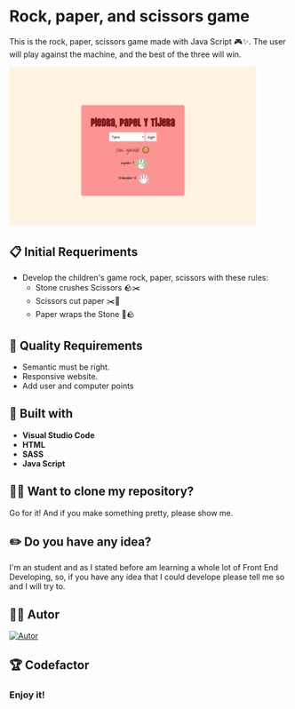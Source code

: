# Rock, paper, and scissors game

This is the rock, paper, scissors game made with Java Script 🎮✨. The user will play against the machine, and the best of the three will win.

<img src="./images/piedraPapelTijera.PNG" width="445"/>

## 📋 Initial Requeriments

- Develop the children's game rock, paper, scissors with these rules:
  - Stone crushes Scissors :rock:✂️
  - Scissors cut paper ✂️📄
  - Paper wraps the Stone 📄:rock:

## 🌟 Quality Requirements

- Semantic must be right.
- Responsive website.
- Add user and computer points


## 🔨 Built with

- **Visual Studio Code**
- **HTML**
- **SASS** 
- **Java Script**

## 🐑🐑 Want to clone my repository?

Go for it! And if you make something pretty, please show me.
  
## ✏️ Do you have any idea? 

I'm an student and as I stated before am learning a whole lot of Front End Developing, so, if  you have any idea that I could develope please tell me so and I will try to.

## 🙍‍♀️ Autor

[![Autor](https://img.shields.io/badge/-%20Cristina%20Rodriguez%20-%20pink?logo=github&labelColor=grey&color=rgb(240%2C%2093%2C%20215))](https://github.com/crisrodriguezgar)

## 🏆 Codefactor

### Enjoy it!

